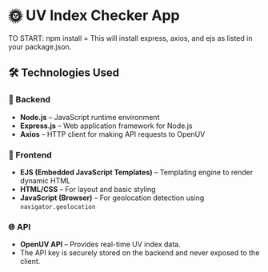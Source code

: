 # 🌞 UV Index Checker App

TO START: npm install = This will install express, axios, and ejs as listed in your package.json.

## 🛠 Technologies Used     

### 🧩 Backend
- **Node.js** – JavaScript runtime environment
- **Express.js** – Web application framework for Node.js
- **Axios** – HTTP client for making API requests to OpenUV

### 🎨 Frontend
- **EJS (Embedded JavaScript Templates)** – Templating engine to render dynamic HTML
- **HTML/CSS** – For layout and basic styling
- **JavaScript (Browser)** – For geolocation detection using `navigator.geolocation`

### 🌐 API
- **OpenUV API** – Provides real-time UV index data.
- The API key is securely stored on the backend and never exposed to the client.
